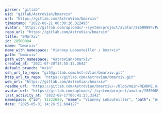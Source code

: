 ```yaml
---
parser: "gitlab"
uid: "gitlab/AstroVian/bmarxiv"
url: "https://gitlab.com/AstroVian/bmarxiv"
timestamp: "2022-08-21 00:38:26.022493"
avatar: "https://gitlab.com/uploads/-/system/project/avatar/28500894/PAph_dog.gif"
repo_url: "https://gitlab.com/AstroVian/bmarxiv"
title: "BMarXiv"
id: 28500894
name: "bmarxiv"
name_with_namespace: "Vianney Lebouteiller / bmarxiv"
path: "bmarxiv"
path_with_namespace: "AstroVian/bmarxiv"
created_at: "2021-07-30T14:55:15.364Z"
default_branch: "main"
ssh_url_to_repo: "git@gitlab.com:AstroVian/bmarxiv.git"
http_url_to_repo: "https://gitlab.com/AstroVian/bmarxiv.git"
web_url: "https://gitlab.com/AstroVian/bmarxiv"
readme_url: "https://gitlab.com/AstroVian/bmarxiv/-/blob/main/README.org"
avatar_url: "https://gitlab.com/uploads/-/system/project/avatar/28500894/PAph_dog.gif"
last_activity_at: "2022-08-17T06:41:23.314Z"
namespace: {"id": 11122689, "name": "Vianney Lebouteiller", "path": "AstroVian", "kind": "user", "full_path": "AstroVian", "parent_id": null, "avatar_url": "/uploads/-/system/user/avatar/8289481/avatar.png", "web_url": "https://gitlab.com/AstroVian"}
date: "2025-05-31 14:26:52.684127"
---
```

